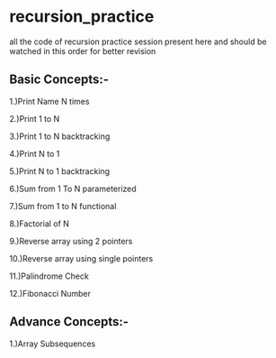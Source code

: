 # recursion_practice
all the code of recursion practice session present here and should be watched in this order for better revision
 
Basic Concepts:-
----------------
1.)Print Name N times

2.)Print 1 to N

3.)Print 1 to N backtracking

4.)Print N to 1

5.)Print N to 1 backtracking

6.)Sum from 1 To N parameterized

7.)Sum from 1 to N functional

8.)Factorial of N

9.)Reverse array using 2 pointers

10.)Reverse array using single pointers

11.)Palindrome Check

12.)Fibonacci Number


Advance Concepts:-
------------------

1.)Array Subsequences

